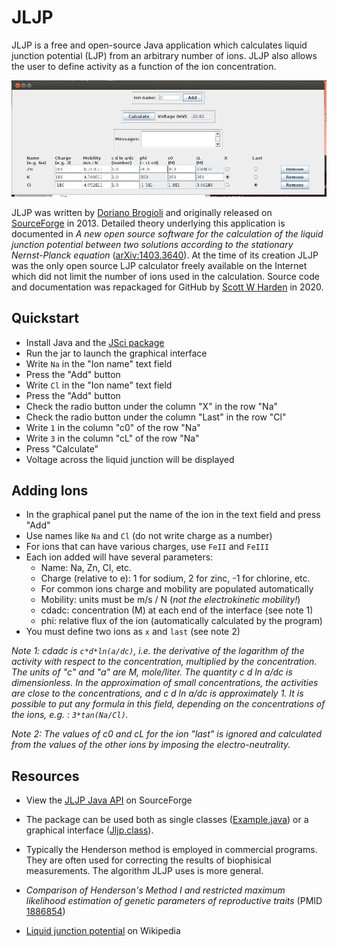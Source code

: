 # JLJP

JLJP is a free and open-source Java application which calculates liquid junction potential (LJP) from an arbitrary number of ions. JLJP also allows the user to define activity as a function of the ion concentration.

![](dev/screenshots/1.jpg)

JLJP was written by [Doriano Brogioli](https://sites.google.com/site/dbrogioli/) and originally released on [SourceForge](http://jljp.sourceforge.net/) in 2013. Detailed theory underlying this application is documented in _A new open source software for the calculation of the liquid junction potential between two solutions according to the stationary Nernst-Planck equation_ ([arXiv:1403.3640](https://arxiv.org/abs/1403.3640)). At the time of its creation JLJP was the only open source LJP calculator freely available on the Internet which did not limit the number of ions used in the calculation. Source code and documentation was repackaged for GitHub by [Scott W Harden](https://github.com/swharden) in 2020.

## Quickstart

* Install Java and the [JSci package](http://jsci.sourceforge.net/)
* Run the jar to launch the graphical interface
* Write `Na` in the "Ion name" text field
* Press the "Add" button
* Write `Cl` in the "Ion name" text field
* Press the "Add" button
* Check the radio button under the column "X" in the row "Na"
* Check the radio button under the column "Last" in the row "Cl"
* Write `1` in the column "c0" of the row "Na"
* Write `3` in the column "cL" of the row "Na"
* Press "Calculate"
* Voltage across the liquid junction will be displayed

## Adding Ions

* In the graphical panel put the name of the ion in the text field and press "Add"
* Use names like `Na` and `Cl` (do not write charge as a number)
* For ions that can have various charges, use `FeII` and `FeIII`
* Each ion added will have several parameters:
  * Name: Na, Zn, Cl, etc.
  * Charge (relative to e): 1 for sodium, 2 for zinc, -1 for chlorine, etc.
  * For common ions charge and mobility are populated automatically
  * Mobility: units must be m/s / N (_not the electrokinetic mobility!_)
  * cdadc: concentration (M) at each end of the interface (see note 1)
  * phi: relative flux of the ion (automatically calculated by the program)
* You must define two ions as `x` and `last` (see note 2)

_Note 1: cdadc is `c*d*ln(a/dc)`, i.e. the derivative of the logarithm of the activity with respect to the concentration, multiplied by the concentration. The units of "c" and "a" are M, mole/liter. The quantity c d ln a/dc is dimensionless. In the approximation of small concentrations, the activities are close to the concentrations, and c d ln a/dc is approximately 1. It is possible to put any formula in this field, depending on the concentrations of the ions, e.g. : `3*tan(Na/Cl)`._

_Note 2: The values of c0 and cL for the ion "last" is ignored and calculated from the values of the other ions by imposing the electro-neutrality._

## Resources

* View the [JLJP Java API](http://jljp.sourceforge.net/doc/index.html) on SourceForge

* The package can be used both as single classes ([Example.java](src/Example.java)) or a graphical interface ([Jljp.class](src/Jljp.java)).

* Typically the Henderson method is employed in commercial programs. They are often used for correcting the results of biophisical measurements. The algorithm JLJP uses is more general.

* _Comparison of Henderson's Method I and restricted maximum likelihood estimation of genetic parameters of reproductive traits_ (PMID [1886854](https://www.ncbi.nlm.nih.gov/pubmed/1886854))

* [Liquid junction potential](https://en.wikipedia.org/wiki/Liquid_junction_potential) on Wikipedia